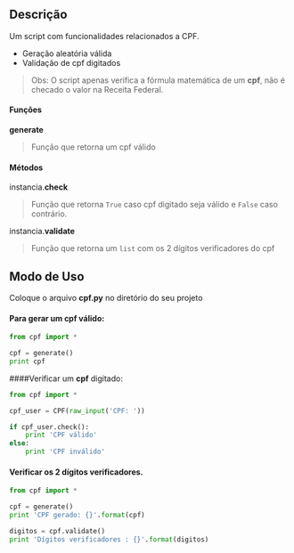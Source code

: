 ## Descrição
Um script com funcionalidades relacionados a CPF.

- Geração aleatória válida
- Validação de cpf digitados

> Obs: O script apenas verifica a fórmula matemática de um **cpf**, não é checado o valor na Receita Federal.


#### Funções

**generate**
>Função que retorna um cpf válido

#### Métodos

instancia.**check**
>Função que retorna ```True``` caso cpf digitado seja válido e ```False``` caso contrário.


instancia.**validate**
>Função que retorna um ```list``` com os 2 dígitos verificadores do cpf

## Modo de Uso

Coloque o arquivo **cpf.py** no diretório do seu projeto

#### Para gerar um **cpf** válido:

```python
from cpf import *

cpf = generate()
print cpf

```

####Verificar um **cpf** digitado:

```python
from cpf import *

cpf_user = CPF(raw_input('CPF: '))

if cpf_user.check():
    print 'CPF válido'
else:
	print 'CPF inválido'
```

#### Verificar os 2 dígitos verificadores.

```python
from cpf import *

cpf = generate()
print 'CPF gerado: {}'.format(cpf)

digitos = cpf.validate()
print 'Dígitos verificadores : {}'.format(digitos)
```